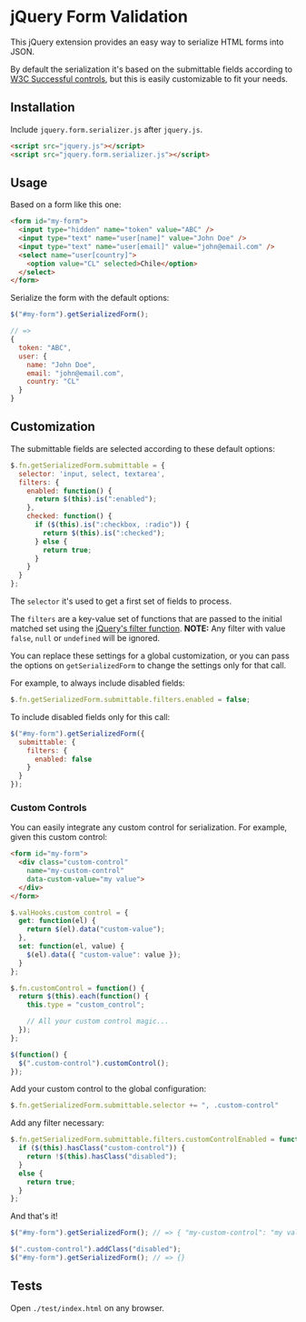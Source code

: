 # jQuery Form Validation

This jQuery extension provides an easy way to serialize HTML forms into JSON.

By default the serialization it's based on the submittable fields according to [W3C Successful controls](http://www.w3.org/TR/html401/interact/forms.html#h-17.13.2), but this is easily customizable to fit your needs.


## Installation

Include `jquery.form.serializer.js` after `jquery.js`.

```html
<script src="jquery.js"></script>
<script src="jquery.form.serializer.js"></script>
```

## Usage

Based on a form like this one:

```html
<form id="my-form">
  <input type="hidden" name="token" value="ABC" />
  <input type="text" name="user[name]" value="John Doe" />
  <input type="text" name="user[email]" value="john@email.com" />
  <select name="user[country]">
    <option value="CL" selected>Chile</option>
  </select>
</form>
```

Serialize the form with the default options:

```javascript
$("#my-form").getSerializedForm();

// =>
{
  token: "ABC",
  user: {
    name: "John Doe",
    email: "john@email.com",
    country: "CL"
  }
}
```

## Customization

The submittable fields are selected according to these default options:

```javascript
$.fn.getSerializedForm.submittable = {
  selector: 'input, select, textarea',
  filters: {
    enabled: function() {
      return $(this).is(":enabled");
    },
    checked: function() {
      if ($(this).is(":checkbox, :radio")) {
        return $(this).is(":checked");
      } else {
        return true;
      }
    }
  }
};
```

The `selector` it's used to get a first set of fields to process.

The `filters` are a key-value set of functions that are passed to the initial matched set using the [jQuery's filter function](http://api.jquery.com/filter/). **NOTE:** Any filter with value `false`, `null` or `undefined` will be ignored.

You can replace these settings for a global customization, or you can pass the options on `getSerializedForm` to change the settings only for that call.

For example, to always include disabled fields:

```javascript
$.fn.getSerializedForm.submittable.filters.enabled = false;
```

To include disabled fields only for this call:

```javascript
$("#my-form").getSerializedForm({
  submittable: {
    filters: {
      enabled: false
    }
  }
});
```

### Custom Controls

You can easily integrate any custom control for serialization. For example, given this custom control:

```html
<form id="my-form">
  <div class="custom-control"
    name="my-custom-control"
    data-custom-value="my value">
  </div>
</form>
```

```javascript
$.valHooks.custom_control = {
  get: function(el) {
    return $(el).data("custom-value");
  },
  set: function(el, value) {
    $(el).data({ "custom-value": value });
  }
};

$.fn.customControl = function() {
  return $(this).each(function() {
    this.type = "custom_control";

    // All your custom control magic...
  });
};

$(function() {
  $(".custom-control").customControl();
});
```

Add your custom control to the global configuration:

```javascript
$.fn.getSerializedForm.submittable.selector += ", .custom-control"
```

Add any filter necessary:

```javascript
$.fn.getSerializedForm.submittable.filters.customControlEnabled = function() {
  if ($(this).hasClass("custom-control")) {
    return !$(this).hasClass("disabled");
  }
  else {
    return true;
  }
};
```

And that's it!

```javascript
$("#my-form").getSerializedForm(); // => { "my-custom-control": "my value" }

$(".custom-control").addClass("disabled");
$("#my-form").getSerializedForm(); // => {}
```

Tests
-----

Open `./test/index.html` on any browser.

